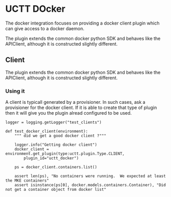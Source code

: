 # UCTT DOcker

The docker integration focuses on providing a docker client plugin which can
give access to a docker daemon.

The plugin extends the common docker python SDK and behaves like the APIClient,
although it is constructed slightly different.

## Client

The plugin extends the common docker python SDK and behaves like the APIClient,
although it is constructed slightly different.

### Using it

A client is typicall generated by a provisioner. In such cases, ask a provisioner
for the docker client.  If it is able to create that type of plugin then it will
give you the plugin alread configured to be used.

```
logger = logging.getLogger("test_clients")

def test_docker_client(environment):
    """ did we get a good docker client ?"""

    logger.info("Getting docker client")
    docker_client = environment.get_plugin(type:uctt.plugin.Type.CLIENT,
        plugin_id="uctt_docker")

    ps = docker_client.containers.list()

    assert len(ps), "No containers were running.  We expected at least the MKE containers"
    assert isinstance(ps[0], docker.models.containers.Container), "Did not get a container object from docker list"

```
